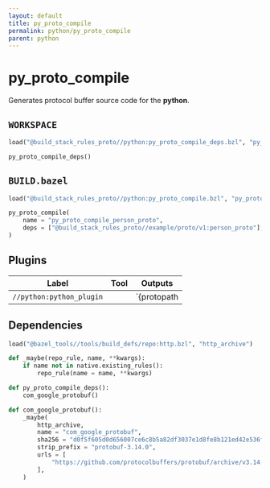 ```yaml
---
layout: default
title: py_proto_compile
permalink: python/py_proto_compile
parent: python
---
```


# py_proto_compile

Generates protocol buffer source code for the **python**.

## `WORKSPACE`

```python
load("@build_stack_rules_proto//python:py_proto_compile_deps.bzl", "py_proto_compile_deps")

py_proto_compile_deps()
```

## `BUILD.bazel`

```python
load("@build_stack_rules_proto//python:py_proto_compile.bzl", "py_proto_compile")

py_proto_compile(
    name = "py_proto_compile_person_proto",
    deps = ["@build_stack_rules_proto//example/proto/v1:person_proto"],
)
```

## Plugins

| Label | Tool | Outputs |
| ---- | ---- | ------- |
| `//python:python_plugin` |  |  `{protopath|python}_pb2.py` |


## Dependencies

```python
load("@bazel_tools//tools/build_defs/repo:http.bzl", "http_archive")

def _maybe(repo_rule, name, **kwargs):
    if name not in native.existing_rules():
        repo_rule(name = name, **kwargs)

def py_proto_compile_deps():
    com_google_protobuf()

def com_google_protobuf():
    _maybe(
        http_archive,
        name = "com_google_protobuf",
        sha256 = "d0f5f605d0d656007ce6c8b5a82df3037e1d8fe8b121ed42e536f569dec16113",
        strip_prefix = "protobuf-3.14.0",
        urls = [
            "https://github.com/protocolbuffers/protobuf/archive/v3.14.0.tar.gz",
        ],
    )
```